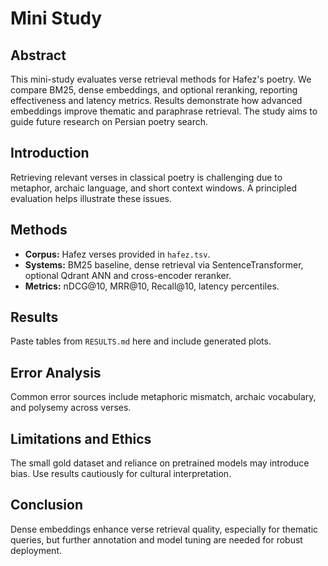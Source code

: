 # Mini Study

## Abstract
This mini-study evaluates verse retrieval methods for Hafez's poetry. We compare BM25, dense embeddings, and optional reranking, reporting effectiveness and latency metrics. Results demonstrate how advanced embeddings improve thematic and paraphrase retrieval. The study aims to guide future research on Persian poetry search.

## Introduction
Retrieving relevant verses in classical poetry is challenging due to metaphor, archaic language, and short context windows. A principled evaluation helps illustrate these issues.

## Methods
- **Corpus:** Hafez verses provided in `hafez.tsv`.
- **Systems:** BM25 baseline, dense retrieval via SentenceTransformer, optional Qdrant ANN and cross-encoder reranker.
- **Metrics:** nDCG@10, MRR@10, Recall@10, latency percentiles.

## Results
Paste tables from `RESULTS.md` here and include generated plots.

## Error Analysis
Common error sources include metaphoric mismatch, archaic vocabulary, and polysemy across verses.

## Limitations and Ethics
The small gold dataset and reliance on pretrained models may introduce bias. Use results cautiously for cultural interpretation.

## Conclusion
Dense embeddings enhance verse retrieval quality, especially for thematic queries, but further annotation and model tuning are needed for robust deployment.
